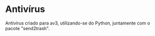 # Antivírus
Antivírus criado para av3, utilizando-se do Python, juntamente com o pacote "send2trash".
